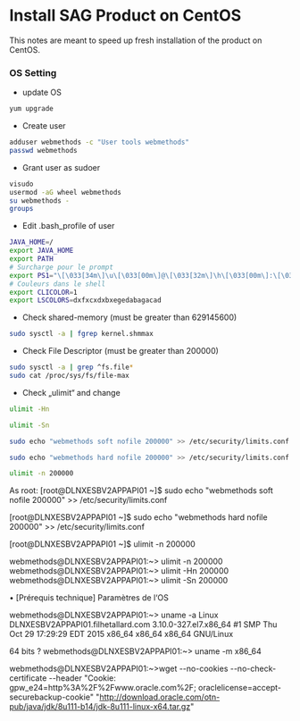# Install SAG Product on CentOS

This notes are meant to speed up fresh installation of the product on CentOS.

### OS Setting

* update OS
```bash
yum upgrade
```
* Create user
```bash
adduser webmethods -c "User tools webmethods"
passwd webmethods
```
* Grant user as sudoer
```bash
visudo
usermod -aG wheel webmethods
su webmethods -
groups
```
* Edit .bash_profile of user
```bash
JAVA_HOME=/
export JAVA_HOME
export PATH
# Surcharge pour le prompt
export PS1="\[\033[34m\]\u\[\033[00m\]@\[\033[32m\]\h\[\033[00m\]:\[\033[33m\]\w\[\033[00m\]> "
# Couleurs dans le shell
export CLICOLOR=1
export LSCOLORS=dxfxcxdxbxegedabagacad
```
* Check shared-memory (must be greater than 629145600)
```bash
sudo sysctl -a | fgrep kernel.shmmax
```
* Check File Descriptor (must be greater than 200000)
```bash
sudo sysctl -a | grep ^fs.file*
sudo cat /proc/sys/fs/file-max
```
* Check „ulimit“ and change 
```bash
ulimit -Hn

ulimit -Sn

sudo echo "webmethods soft nofile 200000" >> /etc/security/limits.conf

sudo echo "webmethods hard nofile 200000" >> /etc/security/limits.conf

ulimit -n 200000
```

As root:
[root@DLNXESBV2APPAPI01 ~]$ sudo echo "webmethods soft nofile 200000" >> /etc/security/limits.conf

[root@DLNXESBV2APPAPI01 ~]$ sudo echo "webmethods hard nofile 200000" >> /etc/security/limits.conf

[root@DLNXESBV2APPAPI01 ~]$ ulimit -n 200000


webmethods@DLNXESBV2APPAPI01:~> ulimit -n
200000
webmethods@DLNXESBV2APPAPI01:~> ulimit -Hn
200000
webmethods@DLNXESBV2APPAPI01:~> ulimit -Sn
200000


•	[Prérequis technique] Paramètres de l‘OS

webmethods@DLNXESBV2APPAPI01:~> uname -a
Linux DLNXESBV2APPAPI01.filhetallard.com 3.10.0-327.el7.x86_64 #1 SMP Thu Oct 29 17:29:29 EDT 2015 x86_64 x86_64 x86_64 GNU/Linux

64 bits ?
webmethods@DLNXESBV2APPAPI01:~> uname -m
x86_64

webmethods@DLNXESBV2APPAPI01:~>wget --no-cookies --no-check-certificate --header "Cookie: gpw_e24=http%3A%2F%2Fwww.oracle.com%2F; oraclelicense=accept-securebackup-cookie" "http://download.oracle.com/otn-pub/java/jdk/8u111-b14/jdk-8u111-linux-x64.tar.gz"

